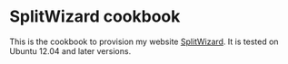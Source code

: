 SplitWizard cookbook
====================

This is the cookbook to provision my website
[SplitWizard](http://splitwizard.net). It is tested on Ubuntu 12.04 and later versions.
